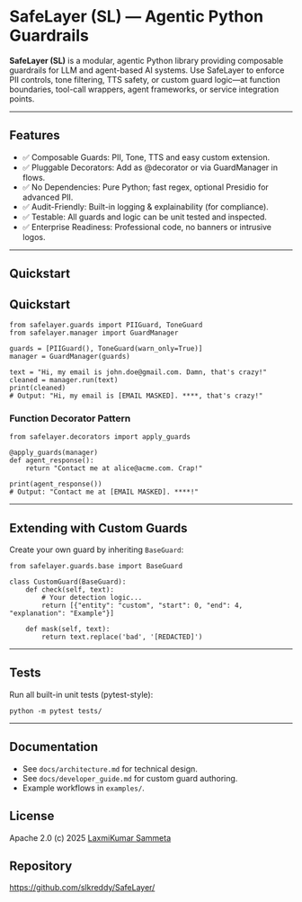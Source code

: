 # SafeLayer (SL) — Agentic Python Guardrails

**SafeLayer (SL)** is a modular, agentic Python library providing composable guardrails for LLM and agent-based AI systems. Use SafeLayer to enforce PII controls, tone filtering, TTS safety, or custom guard logic—at function boundaries, tool-call wrappers, agent frameworks, or service integration points.

---

## Features

- ✅ Composable Guards: PII, Tone, TTS and easy custom extension.
- ✅ Pluggable Decorators: Add as @decorator or via GuardManager in flows.
- ✅ No Dependencies: Pure Python; fast regex, optional Presidio for advanced PII.
- ✅ Audit-Friendly: Built-in logging & explainability (for compliance).
- ✅ Testable: All guards and logic can be unit tested and inspected.
- ✅ Enterprise Readiness: Professional code, no banners or intrusive logos.

---

## Quickstart


## Quickstart

```
from safelayer.guards import PIIGuard, ToneGuard
from safelayer.manager import GuardManager

guards = [PIIGuard(), ToneGuard(warn_only=True)]
manager = GuardManager(guards)

text = "Hi, my email is john.doe@gmail.com. Damn, that's crazy!"
cleaned = manager.run(text)
print(cleaned)
# Output: "Hi, my email is [EMAIL MASKED]. ****, that's crazy!"
```

### Function Decorator Pattern

```
from safelayer.decorators import apply_guards

@apply_guards(manager)
def agent_response():
    return "Contact me at alice@acme.com. Crap!"

print(agent_response())
# Output: "Contact me at [EMAIL MASKED]. ****!"
```

---

## Extending with Custom Guards

Create your own guard by inheriting `BaseGuard`:

```
from safelayer.guards.base import BaseGuard

class CustomGuard(BaseGuard):
    def check(self, text):
        # Your detection logic...
        return [{"entity": "custom", "start": 0, "end": 4, "explanation": "Example"}]

    def mask(self, text):
        return text.replace('bad', '[REDACTED]')
```

---

## Tests

Run all built-in unit tests (pytest-style):

```
python -m pytest tests/
```

---

## Documentation

- See `docs/architecture.md` for technical design.
- See `docs/developer_guide.md` for custom guard authoring.
- Example workflows in `examples/`.


## License

Apache 2.0 (c) 2025 [LaxmiKumar Sammeta](https://github.com/slkreddy/)

## Repository

https://github.com/slkreddy/SafeLayer/
```

